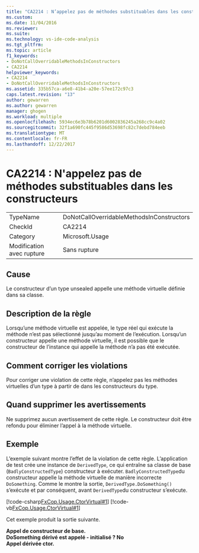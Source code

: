 ```yaml
---
title: "CA2214 : N’appelez pas de méthodes substituables dans les constructeurs | Documents Microsoft"
ms.custom: 
ms.date: 11/04/2016
ms.reviewer: 
ms.suite: 
ms.technology: vs-ide-code-analysis
ms.tgt_pltfrm: 
ms.topic: article
f1_keywords:
- DoNotCallOverridableMethodsInConstructors
- CA2214
helpviewer_keywords:
- CA2214
- DoNotCallOverridableMethodsInConstructors
ms.assetid: 335b57ca-a6e8-41b4-a20e-57ee172c97c3
caps.latest.revision: "13"
author: gewarren
ms.author: gewarren
manager: ghogen
ms.workload: multiple
ms.openlocfilehash: 5934ec6e3b78b6201d6002836245a268cc9c4a02
ms.sourcegitcommit: 32f1a690fc445f9586d53698fc82c7debd784eeb
ms.translationtype: MT
ms.contentlocale: fr-FR
ms.lasthandoff: 12/22/2017
---
```

# <a name="ca2214-do-not-call-overridable-methods-in-constructors"></a>CA2214 : N'appelez pas de méthodes substituables dans les constructeurs
|||  
|-|-|  
|TypeName|DoNotCallOverridableMethodsInConstructors|  
|CheckId|CA2214|  
|Category|Microsoft.Usage|  
|Modification avec rupture|Sans rupture|  
  
## <a name="cause"></a>Cause  
 Le constructeur d’un type unsealed appelle une méthode virtuelle définie dans sa classe.  
  
## <a name="rule-description"></a>Description de la règle  
 Lorsqu’une méthode virtuelle est appelée, le type réel qui exécute la méthode n’est pas sélectionné jusqu’au moment de l’exécution. Lorsqu’un constructeur appelle une méthode virtuelle, il est possible que le constructeur de l’instance qui appelle la méthode n’a pas été exécutée.  
  
## <a name="how-to-fix-violations"></a>Comment corriger les violations  
 Pour corriger une violation de cette règle, n’appelez pas les méthodes virtuelles d’un type à partir de dans les constructeurs du type.  
  
## <a name="when-to-suppress-warnings"></a>Quand supprimer les avertissements  
 Ne supprimez aucun avertissement de cette règle. Le constructeur doit être refondu pour éliminer l’appel à la méthode virtuelle.  
  
## <a name="example"></a>Exemple  
 L’exemple suivant montre l’effet de la violation de cette règle. L’application de test crée une instance de `DerivedType`, ce qui entraîne sa classe de base (`BadlyConstructedType`) constructeur à exécuter. `BadlyConstructedType`du constructeur appelle la méthode virtuelle de manière incorrecte `DoSomething`. Comme le montre la sortie, `DerivedType.DoSomething()` s’exécute et par conséquent, avant `DerivedType`du constructeur s’exécute.  
  
 [!code-csharp[FxCop.Usage.CtorVirtual#1](../code-quality/codesnippet/CSharp/ca2214-do-not-call-overridable-methods-in-constructors_1.cs)]
 [!code-vb[FxCop.Usage.CtorVirtual#1](../code-quality/codesnippet/VisualBasic/ca2214-do-not-call-overridable-methods-in-constructors_1.vb)]  
  
 Cet exemple produit la sortie suivante.  
  
 **Appel de constructeur de base.**  
**DoSomething dérivé est appelé - initialisé ? No**  
**Appel dérivée ctor.**